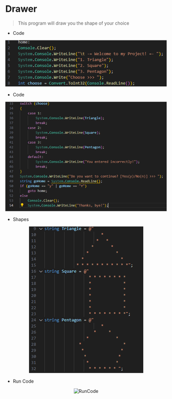 # Drawer
> This program will draw you the shape of your choice

* Code

<p align="center">
  <img src="https://github.com/rajabov0011/Drawer/blob/main/images/code1.png" alt="1">
</p>

* Code

<p align="center">
  <img src="https://github.com/rajabov0011/Drawer/blob/main/images/code2.png" alt="2">
</p>

* Shapes

<p align="center">
  <img src="https://github.com/rajabov0011/Drawer/blob/main/images/shapes.png" alt="Shapes">
</p>

* Run Code

<p align="center">
  <img src="" alt="RunCode">
</p>